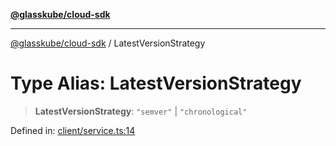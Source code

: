 [**@glasskube/cloud-sdk**](../README.md)

***

[@glasskube/cloud-sdk](../README.md) / LatestVersionStrategy

# Type Alias: LatestVersionStrategy

> **LatestVersionStrategy**: `"semver"` \| `"chronological"`

Defined in: [client/service.ts:14](https://github.com/glasskube/distr/blob/80de58e6e72221ca696881996e5ae90ce94cd9cf/sdk/js/src/client/service.ts#L14)
